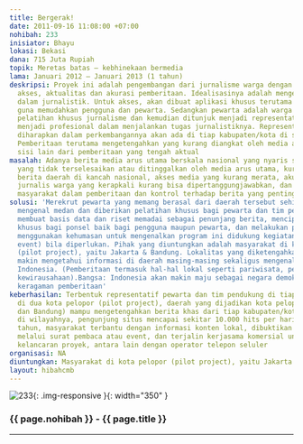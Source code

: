 ```yaml
---
title: Bergerak!
date: 2011-09-16 11:08:00 +07:00
nohibah: 233
inisiator: Bhayu
lokasi: Bekasi
dana: 715 Juta Rupiah
topik: Meretas batas – kebhinekaan bermedia
lama: Januari 2012 – Januari 2013 (1 tahun)
deskripsi: Proyek ini adalah pengembangan dari jurnalisme warga dengan mengedepankan
  akses, aktualitas dan akurasi pemberitaan. Idealisasinya adalah mengetengahkan kebenaran
  dalam jurnalistik. Untuk akses, akan dibuat aplikasi khusus terutama untuk ponsel
  guna memudahkan pengguna dan pewarta. Sedangkan pewarta adalah warga yang diberi
  pelatihan khusus jurnalisme dan kemudian ditunjuk menjadi representatif, sehingga
  menjadi profesional dalam menjalankan tugas jurnalistiknya. Representatif pewarta
  diharapkan dalam perkembangannya akan ada di tiap kabupaten/kota di seluruh Indonesia.
  Pemberitaan terutama mengetengahkan yang kurang diangkat oleh media arus utama atau
  sisi lain dari pemberitaan yang tengah aktual
masalah: Adanya berita media arus utama berskala nasional yang nyaris seragam, berita
  yang tidak terselesaikan atau ditinggalkan oleh media arus utama, kurang tampilnya
  berita daerah di kancah nasional, akses media yang kurang merata, akurasi berita
  jurnalis warga yang kerapkali kurang bisa dipertanggungjawabkan, dan partisipasi
  masyarakat dalam pemberitaan dan kontrol terhadap berita yang penting bagi bangsa
solusi: 'Merekrut pewarta yang memang berasal dari daerah tersebut sehingga sangat
  mengenal medan dan diberikan pelatihan khusus bagi pewarta dan tim pendampingnya,
  membuat basis data dan riset memadai sebagai penunjang berita, menciptakan aplikasi
  khusus bagi ponsel baik bagi pengguna maupun pewarta, dan melakukan promosi dengan
  menggunakan kehumasan untuk mengenalkan program ini didukung kegiatan (off line
  event) bila diperlukan. Pihak yang diuntungkan adalah masyarakat di kota pelopor
  (pilot project), yaitu Jakarta & Bandung. Lokalitas yang diketengahkan membuat masyarakat
  makin mengetahui informasi di daerah masing-masing sekaligus mengenal ke-bhinneka-an
  Indonesia. (Pemberitaan termasuk hal-hal lokal seperti pariwisata, pertanian atau
  kewirausahaan).Bangsa: Indonesia akan makin maju sebagai negara demokrasi dengan
  keragaman pemberitaan'
keberhasilan: Terbentuk representatif pewarta dan tim pendukung di tiap kabupaten/kota
  di dua kota pelopor (pilot project), daerah yang dijadikan kota pelopor (kota Jakarta
  dan Bandung) mampu mengetengahkan berita khas dari tiap kabupaten/kota yang ada
  di wilayahnya, pengunjung situs mencapai sekitar 10.000 hits per hari setelah satu
  tahun, masyarakat terbantu dengan informasi konten lokal, dibuktikan dengan interaksi
  melalui surat pembaca atau event, dan terjalin kerjasama komersial untuk mendukung
  kelancaran proyek, antara lain dengan operator telepon seluler
organisasi: NA
diuntungkan: Masyarakat di kota pelopor (pilot project), yaitu Jakarta & Bandung. Lokalitas yang diketengahkan membuat masyarakat makin mengetahui informasi di daerah masing-masing sekaligus mengenal ke-bhinneka-an Indonesia. (Pemberitaan termasuk hal-hal lokal seperti pariwisata, pertanian atau kewirausahaan).Bangsa - Indonesia akan makin maju sebagai negara demokrasi dengan keragaman pemberitaan
layout: hibahcmb
---
```


![233](/static/img/hibahcmb/233.png){: .img-responsive }{: width="350" }

### {{ page.nohibah }} - {{ page.title }}

---

